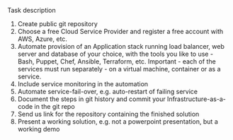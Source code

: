 Task description 
1. Create public git repository 
2. Choose a free Cloud Service Provider and register a free account with AWS, Azure, etc. 
3. Automate provision of an Application stack running load balancer, web server and database of your choice, with the tools you like to use - Bash, Puppet, Chef, Ansible, Terraform, etc. Important - each of the services must run separately - on a virtual machine, container or as a service. 
4. Include service monitoring in the automation 
5. Automate service-fail-over, e.g. auto-restart of failing service 
6. Document the steps in git history and commit your Infrastructure-as-a-code in the git repo 
7. Send us link for the repository containing the finished solution
8. Present a working solution, e.g. not a powerpoint presentation, but a working demo
